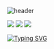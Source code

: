 ![header](https://capsule-render.vercel.app/api?type=waving&color=auto&height=300&section=header&text=woneal's%20git&fontSize=90)


<img src="https://img.shields.io/badge/Python-3776AB?style=flat-square&logo=Python&logoColor=white"/> <img src="https://img.shields.io/badge/C-A8B9CC?style=flat-square&logo=C&logoColor=white"/> <img src="https://img.shields.io/badge/C++-00599C?style=flat-square&logo=C++&logoColor=white"/>

[![Typing SVG](https://readme-typing-svg.demolab.com/?lines=My+Name+Is+Woneal)](https://git.io/typing-svg)